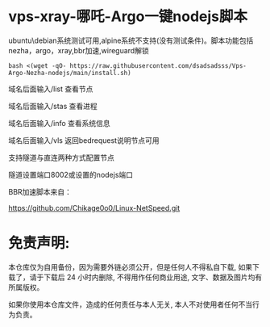 # vps-xray-哪吒-Argo一键nodejs脚本

ubuntu\debian系统测试可用,alpine系统不支持(没有测试条件)。脚本功能包括nezha，argo，xray,bbr加速,wireguard解锁

```
bash <(wget -qO- https://raw.githubusercontent.com/dsadsadsss/Vps-Argo-Nezha-nodejs/main/install.sh)
```

域名后面输入/list 查看节点

域名后面输入/stas 查看进程

域名后面输入/info 查看系统信息

域名后面输入/vls 返回bedrequest说明节点可用

支持隧道与直连两种方式配置节点

隧道设置端口8002或设置的nodejs端口


BBR加速脚本来自：

https://github.com/Chikage0o0/Linux-NetSpeed.git

# 免责声明:

本仓库仅为自用备份，因为需要外链必须公开，但是任何人不得私自下载, 如果下载了，请于下载后 24 小时内删除, 不得用作任何商业用途, 文字、数据及图片均有所属版权。 

如果你使用本仓库文件，造成的任何责任与本人无关, 本人不对使用者任何不当行为负责。
